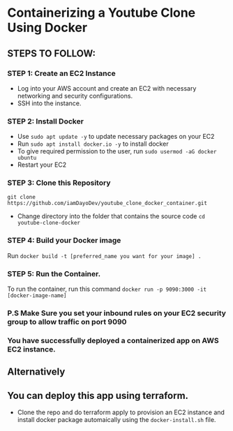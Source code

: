 # Containerizing a Youtube Clone Using Docker

## STEPS TO FOLLOW:

### STEP 1: Create an EC2 Instance
- Log into your AWS account  and create an EC2 with necessary networking and security configurations.
- SSH into the instance.

### STEP 2: Install Docker
- Use `sudo apt update -y` to update necessary packages on your EC2
- Run `sudo apt install docker.io -y` to install docker
- To give required permission to the user, run 
`sudo usermod -aG docker ubuntu`
- Restart your EC2

### STEP 3: Clone this Repository
`git clone https://github.com/iamDayoDev/youtube_clone_docker_container.git`

- Change directory into the folder that contains the source code
`cd youtube-clone-docker`

### STEP 4: Build your Docker image
Run `docker build -t [preferred_name you want for your image] .`

### STEP 5: Run the Container.
To run the container, run this command
`docker run -p 9090:3000 -it [docker-image-name]`

### P.S Make Sure you set your inbound rules on your EC2 security group to allow traffic on port 9090

### You have successfully deployed a containerized app on AWS EC2 instance. 

## Alternatively

## You can deploy this app using terraform.
- Clone the repo and do terraform apply to provision an EC2 instance and install docker package automaically using the
`docker-install.sh` file.


